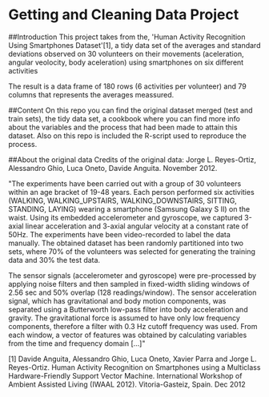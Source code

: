 Getting and Cleaning Data Project
=================================

##Introduction
This project takes from the, 'Human Activity Recognition Using Smartphones Dataset'[1], a tidy data set of the averages and standard deviations observed on 30 volunteers on their movements (aceleration, angular veolocity, body aceleration) using smartphones on six different activities


The result is a data frame of 180 rows (6 activities per volunteer) and 79 columns that represents the averages meassured.

##Content
On this repo you can find the original dataset merged (test and train sets), the tidy data set, a cookbook where you can find more info about the variables and the process that had been made to attain this dataset. Also on this repo is included the R-script used to reproduce the process.


##About the original data
Credits of the original data:
Jorge L. Reyes-Ortiz, Alessandro Ghio, Luca Oneto, Davide Anguita. November 2012.


"The experiments have been carried out with a group of 30 volunteers within an age bracket of 19-48 years. Each person performed six activities (WALKING, WALKING_UPSTAIRS, WALKING_DOWNSTAIRS, SITTING, STANDING, LAYING) wearing a smartphone (Samsung Galaxy S II) on the waist. Using its embedded accelerometer and gyroscope, we captured 3-axial linear acceleration and 3-axial angular velocity at a constant rate of 50Hz. The experiments have been video-recorded to label the data manually. The obtained dataset has been randomly partitioned into two sets, where 70% of the volunteers was selected for generating the training data and 30% the test data. 

The sensor signals (accelerometer and gyroscope) were pre-processed by applying noise filters and then sampled in fixed-width sliding windows of 2.56 sec and 50% overlap (128 readings/window). The sensor acceleration signal, which has gravitational and body motion components, was separated using a Butterworth low-pass filter into body acceleration and gravity. The gravitational force is assumed to have only low frequency components, therefore a filter with 0.3 Hz cutoff frequency was used. From each window, a vector of features was obtained by calculating variables from the time and frequency domain [...]"

[1] Davide Anguita, Alessandro Ghio, Luca Oneto, Xavier Parra and Jorge L. Reyes-Ortiz. Human Activity Recognition on Smartphones using a Multiclass Hardware-Friendly Support Vector Machine. International Workshop of Ambient Assisted Living (IWAAL 2012). Vitoria-Gasteiz, Spain. Dec 2012


